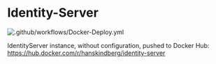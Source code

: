 # Identity-Server

![.github/workflows/Docker-Deploy.yml](https://github.com/HansKindberg-Lab/Identity-Server/actions/workflows/Docker-Deploy.yml/badge.svg)

IdentityServer instance, without configuration, pushed to Docker Hub: https://hub.docker.com/r/hanskindberg/identity-server